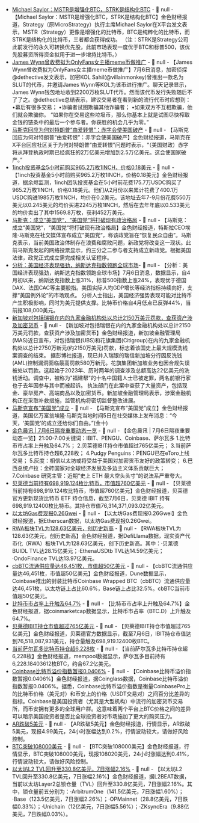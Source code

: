 - [Michael Saylor：MSTR是增强化BTC，STRK是结构化BTC](https://x.com/saylor/status/1941561468362604684) - 📰 null - 【Michael Saylor：MSTR是增强化BTC，STRK是结构化BTC】金色财经报道，Strategy（原MicroStrategy）执行主席Michael Saylor在X平台发文表示，MSTR（Strategy）更像是增强化的比特币，BTC是纯粹化的比特币，而STRK是结构化的比特币，三者都会获得成功。 
（注：STRK是Strategy公司此前发行的永久可转换优先股，此前市场表现一度优于BTC和标普500，该优先股募资所得资金拟用于进一步增持比特币。）
- [James Wynn曾收费拟为OnlyFans女主播meme币做推广](https://x.com/dethective/status/1941515911472742549) - 📰 null - 【James Wynn曾收费拟为OnlyFans女主播meme币做推广】7月6日消息，加密侦探@dethective发文表示，加密KOL Sahil(@villainmonkey)曾推出一款名为SLUT的代币，并邀请James Wynn等KOL为该币进行推广。聊天记录显示，James Wynn钱包地址收到2200万枚SLUT代币。然而该代币发行失败随后不了了之。@dethective总结表示，建议交易者在看到新的流行代币时应想到： 
•幕后有很多交易； 
•诈骗者试图欺骗其他诈骗者； 
•如果双方不互相欺骗，他们就会欺骗你。 
“如果你在交易这些垃圾币，那么你基本上就是试图尽快榨取金钱的链条中的最后一个参与者。你获胜的机会几乎为零。”
- [马斯克回应为何对特朗普“由爱转恨”：赤字会使美国破产](https://x.com/elonmusk/status/1941616763264745637) - 📰 null - 【马斯克回应为何对特朗普“由爱转恨”：赤字会使美国破产】金色财经报道，马斯克在X平台回应社区关于为何对特朗普“由爱转恨”问题时表示，“（美国财政）赤字将从拜登执政时期已经疯狂的2万亿美元增加到2.5万亿美元。这会使国家破产。”
- [1inch投资基金5小时前购买965.2万枚1INCH，价格0.18美元](https://x.com/EmberCN/status/1941657326974534129) - 📰 null - 【1inch投资基金5小时前购买965.2万枚1INCH，价格0.18美元】金色财经报道，据余烬监测，1inch团队投资基金在5小时前花费175.7万USDC购买了965.2万枚1INCH，价格0.18美元。他们从2月份以来累计花费了400.1万USDC购进1985万枚1INCH，均价在0.2美元。该地址去年7-9月份花费550万美元以0.245美元的均价买进2245万枚1INCH，然后在去年年底以0.533美元的均价卖出了其中1569.8万枚，获利452万美元。
- [​​马斯克：成立“美国党“，“美国党“将打破现有政治格局​]() - 📰 null - 【​​马斯克：成立“美国党“，“美国党“将打破现有政治格局​】金色财经报道，特斯拉CEO埃隆·马斯克在社交媒体宣布成立”美国党“，称该政党旨在“恢复民众自由”。马斯克表示，当前美国政治体制存在浪费和腐败问题，新政党将改变这一现状。此前马斯克发起的网络投票显示，约三分之二参与者支持成立新政党。根据美国法律，政党正式成立需完成相关认证程序。
- [分析：美国经济表现强劲，纳斯达克指数领跑全球市场​](https://www.coindesk.com/markets/2025/07/05/the-u-s-exceptionalism-is-alive-and-well-as-nasdaq-outperforms-global-peers-macro-markets) - 📰 null - 【分析：美国经济表现强劲，纳斯达克指数领跑全球市场​】7月6日消息，数据显示，自4月初以来，纳斯达克指数上涨31%，标普500指数上涨24%，表现优于德国DAX、法国CAC等主要股指。美国实际人均GDP增长等经济指标持续向好，支撑“美国例外论”的市场观点。 
分析人士指出，美国经济强势表现可能对比特币产生积极影响，同时为美元提供支撑。比特币价格自4月低点已反弹44%，当前报108,000美元。
- [新加坡对包括瑞银在内的九家金融机构处以总计2150万美元罚款，查获资产涉及加密货币](https://www.coindesk.com/policy/2025/07/05/crypto-cash-and-condos-singapore-ends-22b-laundering-case-with-fines) - 📰 null - 【新加坡对包括瑞银在内的九家金融机构处以总计2150万美元罚款，查获资产涉及加密货币】金色财经报道，新加坡金融管理局(MAS)近日宣布，对包括瑞银(UBS)和花旗集团(Citigroup)在内的九家金融机构处以总计2750万新元(约2150万美元)罚款，标志着该国史上最大规模洗钱案调查的结束。 
据彭博社报道，现已并入瑞银的瑞信新加坡分行因反洗钱(AML)控制漏洞面临最高罚款580万新元。花旗集团新加坡业务也因合规失误被处以罚款。这起始于2023年、历时两年的调查涉及总额高达22亿美元的洗钱活动。调查中，被称为"福建帮"的十名中国籍人士已被定罪，两名前银行家也于去年因参与其中而被起诉。 
执法部门在此案中查获了大量资产，包括现金、豪华房产、高端商品以及加密货币。新加坡金融管理局表示，涉案金融机构正在采取补救措施，监管机构将密切监督整改进展。
- [马斯克宣布“美国党”成立]() - 📰 null - 【马斯克宣布“美国党”成立】金色财经报道，美国亿万富翁埃隆·马斯克当地时间5日在社交媒体上发布消息：“今天，‘美国党’的成立还给你们自由。”(金十)
- [金色晨讯 | 7月6日隔夜重要动态一览]() - 📰 null - 【金色晨讯 | 7月6日隔夜重要动态一览】21:00-7:00关键词：IBIT、PENGU、Coinbase、萨尔瓦多 
1.比特币市占率上升触及64.7%； 
2.贝莱德IBIT持仓市值超过765亿美元； 
3.当前萨尔瓦多比特币持仓超‎6,228枚； 
4.Pudgy Penguins：PENGU已在eToro上线交易； 
5.灰度：相信以太坊或将受益于美国对加密货币友好的政策转变； 
6.巴西总统卢拉：金砖国家对全球经济发展及多边主义体系贡献巨大； 
7.Coinbase 研究主管：近期“史上 ETH 最大空头头寸”的说法系严重夸大。
- [贝莱德当前持有698,919.124枚比特币，市值超760亿美元]() - 📰 null - 【贝莱德当前持有698,919.124枚比特币，市值超760亿美元】金色财经报道，贝莱德官方更新现货比特币 ETF 持仓信息，截至7月6日，贝莱德 IBIT 持有698,919.12400枚比特币。其持仓市值76,314,371,093.02亿美元。
- [以太坊Gas费现报0.26Gwei](https://etherscan.io/) - 📰 null - 【以太坊Gas费现报0.26Gwei】金色财经报道，据Etherscan数据，以太坊Gas费现报0.26Gwei。
- [RWA板块TVL为128.63亿美元，创历史新高]() - 📰 null - 【RWA板块TVL为128.63亿美元，创历史新高】金色财经报道，据DefiLlama数据，现实资产代币化（RWA）板块TVL为128.63亿美元，创下历史新高。其中：·贝莱德BUIDL TVL达28.15亿美元；·EthenaUSDtb TVL达14.59亿美元；·OndoFinance TVL达13.97亿美元。
- [cbBTC流通供应量达46,451枚，市值超50亿美元](https://dune.com/seoul/cbbtc) - 📰 null - 【cbBTC流通供应量达46,451枚，市值超50亿美元】金色财经报道，Dune数据显示，Coinbase推出的封装比特币Coinbase Wrapped BTC（cbBTC）流通供应量达46,451枚，以太坊链上占比60.6%，Base链上占比32.5%。cbBTC当前市值超50亿美元。
- [比特币市占率上升触及64.7%](https://coinmarketcap.com/) - 📰 null - 【比特币市占率上升触及64.7%】金色财经报道，据coinmarketcap数据显示，比特币市占率（BTC.D）上升触及64.7%。
- [贝莱德IBIT持仓市值超过765亿美元]() - 📰 null - 【贝莱德IBIT持仓市值超过765亿美元】金色财经报道，贝莱德官方数据显示，截至7月6日，IBIT持仓市值达到76,518,087,931美元，持仓量触及698,919.12400枚BTC。
- [当前萨尔瓦多比特币持仓超‎6,228枚](https://mempool.space/address/32ixEdVJWo3kmvJGMTZq5jAQVZZeuwnqzo) - 📰 null - 【当前萨尔瓦多比特币持仓超‎6,228枚】金色财经报道，mempool数据显示，萨尔瓦多目前持有‎6,228.18403612枚BTC，约合67.2亿美元。
- [Coinbase比特币溢价指数暂报0.0406%](https://www.coinglass.com/zh/pro/i/coinbase-bitcoin-premium-index) - 📰 null - 【Coinbase比特币溢价指数暂报0.0406%】金色财经报道，据Coinglass数据，Coinbase比特币溢价指数暂报0.0406%。据悉，Coinbase比特币溢价指数是衡量CoinbasePro上的比特币价格（美元对）和币安上的价格（USDT交易对）之间百分比差异的指标。Coinbase是美国投资者（尤其是大型机构）中流行的加密货币交易所，而币安拥有更多的全球用户群。这意味着两个平台上BTC价格之间的差异可以暗示美国投资者是否比全球投资者对市场施加了更大的购买压力。
- [AR跌破5美元]() - 📰 null - 【AR跌破5美元】金色财经报道，行情显示，AR跌破5美元，现报4.99美元，24小时涨幅达到0.2%，行情波动较大，请做好风险控制。
- [BTC突破108000美元]() - 📰 null - 【BTC突破108000美元】金色财经报道，行情显示，BTC突破108000美元，现报108020美元，24小时涨幅达到0.41%，行情波动较大，请做好风险控制。
- [以太坊L2 TVL回升至330.8亿美元，7日涨幅2.16%]() - 📰 null - 【以太坊L2 TVL回升至330.8亿美元，7日涨幅2.16%】金色财经报道，据L2BEAT数据，当前以太坊Layer2总锁仓量（TVL）回升至330.8亿美元，7日涨幅2.16%。其中，锁仓量前五分别为：·ArbitrumOne（141.5亿美元，7日涨幅1.60%）；·Base（123.5亿美元，7日涨幅2.26%）；·OPMainnet（28.8亿美元，7日跌幅0.33%）；·Unichain（12亿美元，7日涨幅5.56%）；·ZKsyncEra（9.88亿美元，7日跌幅0.03%）。
